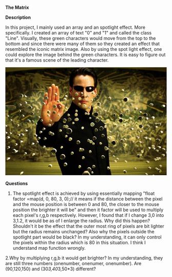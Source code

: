 **The Matrix**

**Description**

In this project, I mainly used an array and an spotlight effect. More specifically. I created an array of text "0" and "1" and called the class
"Line". Visually, these green characters would move from the top to the bottom and since there were many of them so they created an effect that
resembled the iconic matrix image. Also by using the spot light effect, one could explore the image behind the green characters.
It is easy to figure out that it's a famous scene of the leading character.

![](theMatrix0.jpg)

**Questions**

1. The spotlight effect is achieved by using essentially mapping "float factor =map(d, 0, 80, 3, 0);// it means if the distance between the pixel and the mouse position is between 0 and 80, the closer to the mouse position the brighter it will be" and then it factor will be used to multiply each pixel's r,g,b respectively. However, I found that if I change 3,0 into 3,1.2, it would be as of I enlarge the radius. Why did this happen? Shouldn't it be the effect that the outer most ring of pixels are bit lighter but the radius remains unchanged? Also why the pixels outside the spotlight part would be black? In my understanding, it can only control the pixels within the radius which is 80 in this situation. I think I understand map function wrongly.

2.Why by multiplying r,g,b it would get brighter? In my understanding, they are still three numbers (onenumber, onenumer, onenumber). Are (90,120,150) and (30*3,40*3,50*3) different?
